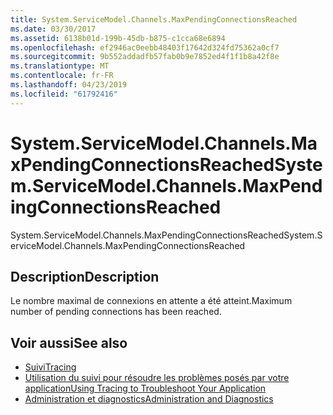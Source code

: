 ```yaml
---
title: System.ServiceModel.Channels.MaxPendingConnectionsReached
ms.date: 03/30/2017
ms.assetid: 6138b01d-199b-45db-b875-c1cca68e6894
ms.openlocfilehash: ef2946ac0eebb48403f17642d324fd75362a0cf7
ms.sourcegitcommit: 9b552addadfb57fab0b9e7852ed4f1f1b8a42f8e
ms.translationtype: MT
ms.contentlocale: fr-FR
ms.lasthandoff: 04/23/2019
ms.locfileid: "61792416"
---
```

# <a name="systemservicemodelchannelsmaxpendingconnectionsreached"></a><span data-ttu-id="50012-102">System.ServiceModel.Channels.MaxPendingConnectionsReached</span><span class="sxs-lookup"><span data-stu-id="50012-102">System.ServiceModel.Channels.MaxPendingConnectionsReached</span></span>
<span data-ttu-id="50012-103">System.ServiceModel.Channels.MaxPendingConnectionsReached</span><span class="sxs-lookup"><span data-stu-id="50012-103">System.ServiceModel.Channels.MaxPendingConnectionsReached</span></span>  
  
## <a name="description"></a><span data-ttu-id="50012-104">Description</span><span class="sxs-lookup"><span data-stu-id="50012-104">Description</span></span>  
 <span data-ttu-id="50012-105">Le nombre maximal de connexions en attente a été atteint.</span><span class="sxs-lookup"><span data-stu-id="50012-105">Maximum number of pending connections has been reached.</span></span>  
  
## <a name="see-also"></a><span data-ttu-id="50012-106">Voir aussi</span><span class="sxs-lookup"><span data-stu-id="50012-106">See also</span></span>

- [<span data-ttu-id="50012-107">Suivi</span><span class="sxs-lookup"><span data-stu-id="50012-107">Tracing</span></span>](../../../../../docs/framework/wcf/diagnostics/tracing/index.md)
- [<span data-ttu-id="50012-108">Utilisation du suivi pour résoudre les problèmes posés par votre application</span><span class="sxs-lookup"><span data-stu-id="50012-108">Using Tracing to Troubleshoot Your Application</span></span>](../../../../../docs/framework/wcf/diagnostics/tracing/using-tracing-to-troubleshoot-your-application.md)
- [<span data-ttu-id="50012-109">Administration et diagnostics</span><span class="sxs-lookup"><span data-stu-id="50012-109">Administration and Diagnostics</span></span>](../../../../../docs/framework/wcf/diagnostics/index.md)
